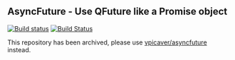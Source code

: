 ## AsyncFuture - Use QFuture like a Promise object
[![Build status](https://ci.appveyor.com/api/projects/status/5cndw1uu5ay960c4?svg=true)](https://ci.appveyor.com/project/benlau/asyncfuture)
[![Build Status](https://travis-ci.com/benlau/asyncfuture.svg?branch=master)](https://travis-ci.com/benlau/asyncfuture)


This repository has been archived, please use [vpicaver/asyncfuture](https://github.com/vpicaver/asyncfuture) instead.
